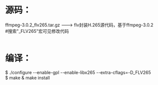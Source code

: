 # 源码：
ffmpeg-3.0.2_flv265.tar.gz ---> flv封装H.265源代码，基于ffmpeg-3.0.2 <br>
#搜索"_FLV265"宏可见修改代码
<br>
<br>
# 编译：
$ ./configure --enable-gpl --enable-libx265 --extra-cflags=-D_FLV265 <br>
$ make & make install
<br>
<br>
